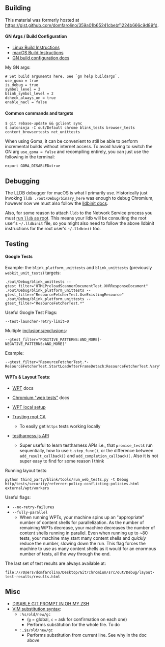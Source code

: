 ## Building

This material was formerly hosted at https://gist.github.com/domfarolino/359a01b65241cbebf1224b666c9d89fd.

#### GN Args / Build Configuration

 - [Linux Build Instructions](https://chromium.googlesource.com/chromium/src/+/master/docs/linux/build_instructions.md)
 - [macOS Build Instructions](https://chromium.googlesource.com/chromium/src/+/master/docs/mac_build_instructions.md)
 - [GN build configuration docs](https://www.chromium.org/developers/gn-build-configuration)

My GN args:

```
# Set build arguments here. See `gn help buildargs`.
use_goma = true
is_debug = true
symbol_level = 2
blink_symbol_level = 2
dcheck_always_on = true
enable_nacl = false
```

#### Common commands and targets
```
$ git rebase-update && gclient sync
$ autoninja -C out/Default chrome blink_tests browser_tests content_browsertests net_unittests
```

When using Goma, it can be convenient to still be able to perform incremental builds
without internet access. To avoid having to switch the GN arg `use_goma = false` and
recompiling entirely, you can just use the following in the terminal:

```
export GOMA_DISABLED=true
```

## Debugging

The LLDB debugger for macOS is what I primarily use. Historically just invoking
`lldb ./out/Debug/binary_here` was enough to debug Chromium, however now we must
also follow the [lldbinit docs](https://chromium.googlesource.com/chromium/src/+/master/docs/lldbinit.md).

Also, for some reason to attach `lldb` to the Network Service process you must
[run `lldb` as root](https://groups.google.com/a/chromium.org/forum/#!topic/network-service-dev/QzPyRlxm_1A).
This means your lldb will be consulting the root user's `~/.lldbinit` file, so
you might also need to follow the above lldbinit instructions for the root user's
`~/.lldbinit` too.


## Testing

#### Google Tests

Example: the `blink_platform_unittests` and `blink_unittests` (previously `webkit_unit_tests`) targets:

```
./out/Debug/blink_unittests --gtest_filter="HTMLPreloadScannerDocumentTest.XHRResponseDocument"
./out/Debug/blink_platform_unittests --gtest_filter="ResourceFetcherTest.UseExistingResource"
./out/Debug/blink_platform_unittests --gtest_filter="ResourceFetcherTest.*"
```

Useful Google Test Flags:

```
--test-launcher-retry-limit=0
```

Multiple [inclusions/exclusions](https://stackoverflow.com/questions/14018434):

```
--gtest_filter="POSITIVE_PATTERNS:AND_MORE[-NEGATIVE_PATTERNS:AND_MORE]"
```

Example:

```
--gtest_filter="ResourceFetcherTest.*-ResourceFetcherTest.StartLoadAfterFrameDetach:ResourceFetcherTest.Vary"
```

#### WPTs & Layout Tests:

 - [WPT](http://github.com/web-platform-tests/wpt) docs
 - [Chromium "web tests"](https://chromium.googlesource.com/chromium/src/+/master/docs/testing/web_tests.md#Running-Web-Tests) docs

 - [WPT local setup](https://web-platform-tests.org/running-tests/from-local-system.html#system-setup)
 - [Trusting root CA](https://web-platform-tests.org/tools/certs/README.html)
   - To easily get `https` tests working locally
 - [testharness.js API](https://web-platform-tests.org/writing-tests/testharness-api.html)
   - Super useful to learn testharness APIs i.e., that `promise_test`s run sequentially,
     how to use `t.step_func()`, or the difference between `add_result_callback()` and
     `add_completion_callback()`. Also it is not super easy to find for some reason I think

Running layout tests:
```
python third_party/blink/tools/run_web_tests.py -t Debug http/tests/security/referrer-policy-conflicting-policies.html external/wpt/workers
```

Useful flags:
 - `--no-retry-failures`
 - `--fully-parallel`
   - When running WPTs, your machine spins up an "appropriate" number of content shells
     for parallelization. As the number of remaining WPTs decrease, your machine decreases
     the number of content shells running in parallel. Even when running up to ~80 tests,
     your machine may start many content shells and _quickly_ reduce the number, slowing down
     the run. This flag forces the machine to use as many content shells as it would for an
     enormous number of tests, all the way through the end.

The last set of test results are always available at:

```
file:///Users/domfarolino/Desktop/Git/chromium/src/out/Debug/layout-test-results/results.html
```

## Misc

 - [DISABLE GIT PROMPT IN OH MY ZSH](https://www.stevenrombauts.be/2018/04/disable-git-prompt-in-oh-my-zsh/)
 - [VIM substitution syntax](https://codeyarns.com/2014/10/31/how-to-replace-from-current-line-in-vim/):
   - `:%s/old/new/gc`
     - (`g` = global, `c` = ask for confirmation on each one)
     - Performs substitution for the whole file. To do
   - `:,$s/old/new/gc`
     - Performs substitution from current line. See why in the doc above
